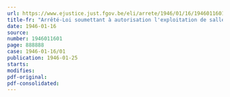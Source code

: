 ```yaml
---
url: https://www.ejustice.just.fgov.be/eli/arrete/1946/01/16/1946011601/justel
title-fr: "Arrêté-Loi soumettant à autorisation l'exploitation de salles de spectacles cinématographiques ainsi que la production et la distribution de films"
date: 1946-01-16
source:
number: 1946011601
page: 888888
case: 1946-01-16/01
publication: 1946-01-25
starts:
modifies:
pdf-original:
pdf-consolidated:
---
```


